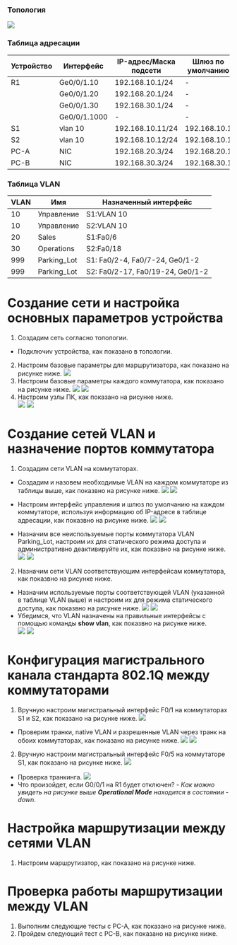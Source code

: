 ### Топология
![](https://github.com/devops-user/otus/blob/main/homeworks/homework_14/images/topology.png)

### Таблица адресации
| Устройство | Интерфейс | IP-адрес/Маска подсети | Шлюз по умолчанию |
--- | --- | --- | --- |
| R1 | Ge0/0/1.10 | 192.168.10.1/24 | - |
|  | Ge0/0/1.20 | 192.168.20.1/24 | - |
|  | Ge0/0/1.30 | 192.168.30.1/24 | - |
|  | Ge0/0/1.1000 | - | - |
| S1 | vlan 10 | 192.168.10.11/24 | 192.168.10.1 |
| S2 | vlan 10 | 192.168.10.12/24 | 192.168.10.1 |
| PC-A | NIC | 192.168.20.3/24 | 192.168.20.1 |
| PC-B | NIC | 192.168.30.3/24 | 192.168.30.1 |

### Таблица VLAN
| VLAN | Имя | Назначенный интерфейс |
--- | --- | --- |
| 10 | Управление | S1:VLAN 10 |
| 10 | Управление | S2:VLAN 10 |
| 20 | Sales | S1:Fa0/6 |
| 30 | Operations | S2:Fa0/18 |
| 999 | Parking_Lot | S1: Fa0/2-4, Fa0/7-24, Ge0/1-2 |
| 999 | Parking_Lot | S2: Fa0/2-17, Fa0/19-24, Ge0/1-2 |

# Создание сети и настройка основных параметров устройства
1. Создадим сеть согласно топологии.
  * Подключиv устройства, как показано в топологии.
2. Настроим базовые параметры для маршрутизатора, как показано на рисунке ниже.
![](https://github.com/devops-user/otus/blob/main/homeworks/homework_14/images/R1.png)
3. Настроим базовые параметры каждого коммутатора, как показано на рисунке ниже.
![](https://github.com/devops-user/otus/blob/main/homeworks/homework_14/images/S1.png)
![](https://github.com/devops-user/otus/blob/main/homeworks/homework_14/images/S2.png)
4. Настроим узлы ПК, как показано на рисунке ниже.  
![](https://github.com/devops-user/otus/blob/main/homeworks/homework_14/images/PC-A.png)
![](https://github.com/devops-user/otus/blob/main/homeworks/homework_14/images/PC-B.png)

# Создание сетей VLAN и назначение портов коммутатора
1. Создадим сети VLAN на коммутаторах.
  * Создадим и назовем необходимые VLAN на каждом коммутаторе из таблицы выше, как показвно на рисунке ниже.
![](https://github.com/devops-user/otus/blob/main/homeworks/homework_14/images/vlan_1.png)
![](https://github.com/devops-user/otus/blob/main/homeworks/homework_14/images/vlan_1_1.png)
* Настроим интерфейс управления и шлюз по умолчанию на каждом коммутаторе, используя информацию об IP-адресе в таблице адресации, как показвно на рисунке ниже.
![](https://github.com/devops-user/otus/blob/main/homeworks/homework_14/images/vlan_10.png)
![](https://github.com/devops-user/otus/blob/main/homeworks/homework_14/images/vlan_10_1.png)

* Назначим все неиспользуемые порты коммутатора VLAN Parking_Lot, настроим их для статического режима доступа и административно деактивируйте их, как показвно на рисунке ниже.
![](https://github.com/devops-user/otus/blob/main/homeworks/homework_14/images/S1_999.png)
![](https://github.com/devops-user/otus/blob/main/homeworks/homework_14/images/S2_999.png)
2. Назначим сети VLAN соответствующим интерфейсам коммутатора, как показвно на рисунке ниже.
  * Назначим используемые порты соответствующей VLAN (указанной в таблице VLAN выше) и настроим их для режима статического доступа, как показвно на рисунке ниже.
![](https://github.com/devops-user/otus/blob/main/homeworks/homework_14/images/S1_20.png)
![](https://github.com/devops-user/otus/blob/main/homeworks/homework_14/images/S2_30.png)
  * Убедимся, что VLAN назначены на правильные интерфейсы с помощью команды **show vlan**, как показвно на рисунке ниже.  
![](https://github.com/devops-user/otus/blob/main/homeworks/homework_14/images/S1_if.png)
![](https://github.com/devops-user/otus/blob/main/homeworks/homework_14/images/S2_if.png)

# Конфигурация магистрального канала стандарта 802.1Q между коммутаторами
1. Вручную настроим магистральный интерфейс F0/1 на коммутаторах S1 и S2, как показано на рисунке ниже.
![](https://github.com/devops-user/otus/blob/main/homeworks/homework_14/images/S1_f1.png)
  * Проверим транки, native VLAN и разрешенные VLAN через транк на обоих коммутаторах, как показано на рисунке ниже.
![](https://github.com/devops-user/otus/blob/main/homeworks/homework_14/images/S1_tr.png)
![](https://github.com/devops-user/otus/blob/main/homeworks/homework_14/images/S2_tr.png)

2. Вручную настроим магистральный интерфейс F0/5 на коммутаторе S1, как показано на рисунке ниже.
![](https://github.com/devops-user/otus/blob/main/homeworks/homework_14/images/S1_f5.png)
  * Проверка транкинга.
![](https://github.com/devops-user/otus/blob/main/homeworks/homework_14/images/S1_tr_5.png)
  * Что произойдет, если G0/0/1 на R1 будет отключен? - *Как можно увидеть на рисунке выше **Operational Mode** находится в состоянии - down*.
# Настройка маршрутизации между сетями VLAN
1. Настроим маршрутизатор, как показано на рисунке ниже.

# Проверка работы маршрутизации между VLAN
1. Выполним следующие тесты с PC-A, как показано на рисунке ниже.
2. Пройдем следующий тест с PC-B, как показано на рисунке ниже.
